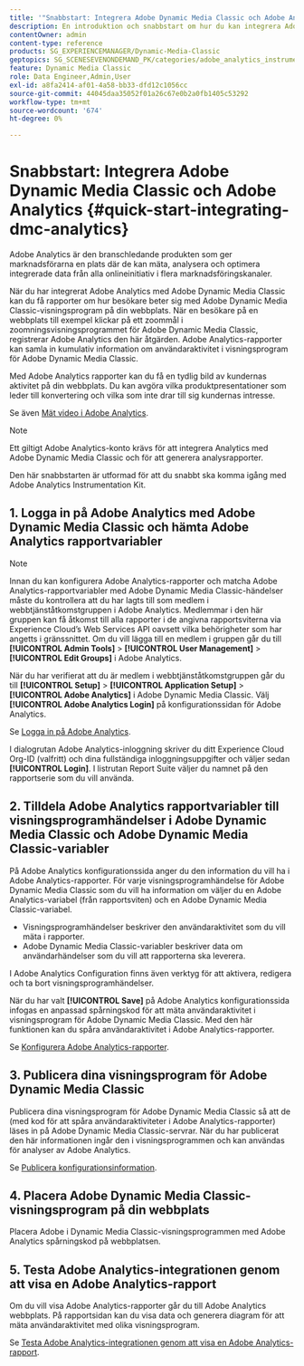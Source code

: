 ```yaml
---
title: '"Snabbstart: Integrera Adobe Dynamic Media Classic och Adobe Analytics"'
description: En introduktion och snabbstart om hur du kan integrera Adobe Dynamic Media Classic och Adobe Analytics för att snabbt komma igång.
contentOwner: admin
content-type: reference
products: SG_EXPERIENCEMANAGER/Dynamic-Media-Classic
geptopics: SG_SCENESEVENONDEMAND_PK/categories/adobe_analytics_instrumentation_kit
feature: Dynamic Media Classic
role: Data Engineer,Admin,User
exl-id: a8fa2414-af01-4a58-bb33-dfd12c1056cc
source-git-commit: 44045daa35052f01a26c67e0b2a0fb1405c53292
workflow-type: tm+mt
source-wordcount: '674'
ht-degree: 0%

---
```


# Snabbstart: Integrera Adobe Dynamic Media Classic och Adobe Analytics {#quick-start-integrating-dmc-analytics}

Adobe Analytics är den branschledande produkten som ger marknadsförarna en plats där de kan mäta, analysera och optimera integrerade data från alla onlineinitiativ i flera marknadsföringskanaler.

När du har integrerat Adobe Analytics med Adobe Dynamic Media Classic kan du få rapporter om hur besökare beter sig med Adobe Dynamic Media Classic-visningsprogram på din webbplats. När en besökare på en webbplats till exempel klickar på ett zoommål i zoomningsvisningsprogrammet för Adobe Dynamic Media Classic, registrerar Adobe Analytics den här åtgärden. Adobe Analytics-rapporter kan samla in kumulativ information om användaraktivitet i visningsprogram för Adobe Dynamic Media Classic.

Med Adobe Analytics rapporter kan du få en tydlig bild av kundernas aktivitet på din webbplats. Du kan avgöra vilka produktpresentationer som leder till konvertering och vilka som inte drar till sig kundernas intresse.

Se även [Mät video i Adobe Analytics](https://experienceleague.adobe.com/docs/media-analytics/using/media-overview.html).

>[!NOTE]
>
>Ett giltigt Adobe Analytics-konto krävs för att integrera Analytics med Adobe Dynamic Media Classic och för att generera analysrapporter.

Den här snabbstarten är utformad för att du snabbt ska komma igång med Adobe Analytics Instrumentation Kit.

## 1. Logga in på Adobe Analytics med Adobe Dynamic Media Classic och hämta Adobe Analytics rapportvariabler

>[!NOTE]
>
>Innan du kan konfigurera Adobe Analytics-rapporter och matcha Adobe Analytics-rapportvariabler med Adobe Dynamic Media Classic-händelser måste du kontrollera att du har lagts till som medlem i webbtjänståtkomstgruppen i Adobe Analytics. Medlemmar i den här gruppen kan få åtkomst till alla rapporter i de angivna rapportsviterna via Experience Cloud’s Web Services API oavsett vilka behörigheter som har angetts i gränssnittet. Om du vill lägga till en medlem i gruppen går du till **[!UICONTROL Admin Tools]** > **[!UICONTROL User Management]** > **[!UICONTROL Edit Groups]** i Adobe Analytics.

När du har verifierat att du är medlem i webbtjänståtkomstgruppen går du till **[!UICONTROL Setup]** > **[!UICONTROL Application Setup]** > **[!UICONTROL Adobe Analytics]** i Adobe Dynamic Media Classic. Välj **[!UICONTROL Adobe Analytics Login]** på konfigurationssidan för Adobe Analytics.

Se [Logga in på Adobe Analytics](log-analytics.md#log_in_to_adobe_analytics).

I dialogrutan Adobe Analytics-inloggning skriver du ditt Experience Cloud Org-ID (valfritt) och dina fullständiga inloggningsuppgifter och väljer sedan **[!UICONTROL Login]**. I listrutan Report Suite väljer du namnet på den rapportserie som du vill använda.

## 2. Tilldela Adobe Analytics rapportvariabler till visningsprogramhändelser i Adobe Dynamic Media Classic och Adobe Dynamic Media Classic-variabler

På Adobe Analytics konfigurationssida anger du den information du vill ha i Adobe Analytics-rapporter. För varje visningsprogramhändelse för Adobe Dynamic Media Classic som du vill ha information om väljer du en Adobe Analytics-variabel (från rapportsviten) och en Adobe Dynamic Media Classic-variabel.

* Visningsprogramhändelser beskriver den användaraktivitet som du vill mäta i rapporter.
* Adobe Dynamic Media Classic-variabler beskriver data om användarhändelser som du vill att rapporterna ska leverera.

I Adobe Analytics Configuration finns även verktyg för att aktivera, redigera och ta bort visningsprogramhändelser.

När du har valt **[!UICONTROL Save]** på Adobe Analytics konfigurationssida infogas en anpassad spårningskod för att mäta användaraktivitet i visningsprogram för Adobe Dynamic Media Classic. Med den här funktionen kan du spåra användaraktivitet i Adobe Analytics-rapporter.

Se [Konfigurera Adobe Analytics-rapporter](configuring-analytics-reports.md#configuring_adobe_analytics_reports).

## 3. Publicera dina visningsprogram för Adobe Dynamic Media Classic

Publicera dina visningsprogram för Adobe Dynamic Media Classic så att de (med kod för att spåra användaraktiviteter i Adobe Analytics-rapporter) läses in på Adobe Dynamic Media Classic-servrar. När du har publicerat den här informationen ingår den i visningsprogrammen och kan användas för analyser av Adobe Analytics.

Se [Publicera konfigurationsinformation](publishing-analytics-configuration-information.md#publishing_adobe_analytics_configuration_information).

## 4. Placera Adobe Dynamic Media Classic-visningsprogram på din webbplats

Placera Adobe i Dynamic Media Classic-visningsprogrammen med Adobe Analytics spårningskod på webbplatsen.

## 5. Testa Adobe Analytics-integrationen genom att visa en Adobe Analytics-rapport

Om du vill visa Adobe Analytics-rapporter går du till Adobe Analytics webbplats. På rapportsidan kan du visa data och generera diagram för att mäta användaraktivitet med olika visningsprogram.

Se [Testa Adobe Analytics-integrationen genom att visa en Adobe Analytics-rapport](testing-integration-viewing-analytics-report.md#testing_the_integration_by_viewing_an_adobe_analytics_report).
